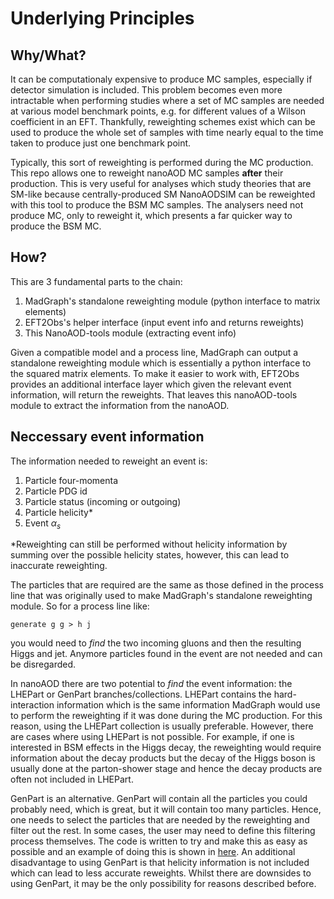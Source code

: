 # Underlying Principles

## Why/What?
It can be computationaly expensive to produce MC samples, especially if detector simulation is included. This problem becomes even more intractable when performing studies where a set of MC samples are needed at various model benchmark points, e.g. for different values of a Wilson coefficient in an EFT. Thankfully, reweighting schemes exist which can be used to produce the whole set of samples with time nearly equal to the time taken to produce just one benchmark point.

Typically, this sort of reweighting is performed during the MC production. This repo allows one to reweight nanoAOD MC samples **after** their production. This is very useful for analyses which study theories that are SM-like because centrally-produced SM NanoAODSIM can be reweighted with this tool to produce the BSM MC samples. The analysers need not produce MC, only to reweight it, which presents a far quicker way to produce the BSM MC.

## How?
This are 3 fundamental parts to the chain:
1. MadGraph's standalone reweighting module (python interface to matrix elements)
2. EFT2Obs's helper interface (input event info and returns reweights)
3. This NanoAOD-tools module (extracting event info)

Given a compatible model and a process line, MadGraph can output a standalone reweighting module which is essentially a python interface to the squared matrix elements. To make it easier to work with, EFT2Obs provides an additional interface layer which given the relevant event information, will return the reweights. That leaves this nanoAOD-tools module to extract the information from the nanoAOD.

## Neccessary event information
The information needed to reweight an event is:
1. Particle four-momenta
2. Particle PDG id
3. Particle status (incoming or outgoing)
4. Particle helicity*
5. Event $\alpha_s$

*Reweighting can still be performed without helicity information by summing over the possible helicity states, however, this can lead to inaccurate reweighting.

The particles that are required are the same as those defined in the process line that was originally used to make MadGraph's standalone reweighting module. So for a process line like:
```
generate g g > h j
```
you would need to *find* the two incoming gluons and then the resulting Higgs and jet. Anymore particles found in the event are not needed and can be disregarded. 

In nanoAOD there are two potential to *find* the event information: the LHEPart or GenPart branches/collections. LHEPart contains the hard-interaction information which is the same information MadGraph would use to perform the reweighting if it was done during the MC production. For this reason, using the LHEPart collection is usually preferable. However, there are cases where using LHEPart is not possible. For example, if one is interested in BSM effects in the Higgs decay, the reweighting would require information about the decay products  but the decay of the Higgs boson is usually done at the parton-shower stage and hence the decay products are often not included in LHEPart. 

GenPart is an alternative. GenPart will contain all the particles you could probably need, which is great, but it will contain too many particles. Hence, one needs to select the particles that are needed by the reweighting and filter out the rest. In some cases, the user may need to define this filtering process themselves. The code is written to try and make this as easy as possible and an example of doing this is shown in [here](READMEs/making_adjustments.md). An additional disadvantage to using GenPart is that helicity information is not included which can lead to less accurate reweights. Whilst there are downsides to using GenPart, it may be the only possibility for reasons described before.

